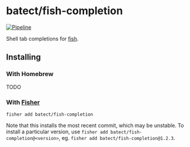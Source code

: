 # batect/fish-completion

[![Pipeline](https://github.com/batect/fish-completion/workflows/Pipeline/badge.svg?branch=master)](https://github.com/batect/fish-completion/actions?query=workflow%3APipeline+branch%3Amaster)

Shell tab completions for [fish](https://fishshell.com/).

## Installing

### With Homebrew

TODO

### With [Fisher](https://github.com/jorgebucaran/fisher)

`fisher add batect/fish-completion`

Note that this installs the most recent commit, which may be unstable. To install a particular version, use `fisher add batect/fish-completion@<version>`,
eg. `fisher add batect/fish-completion@1.2.3`.
